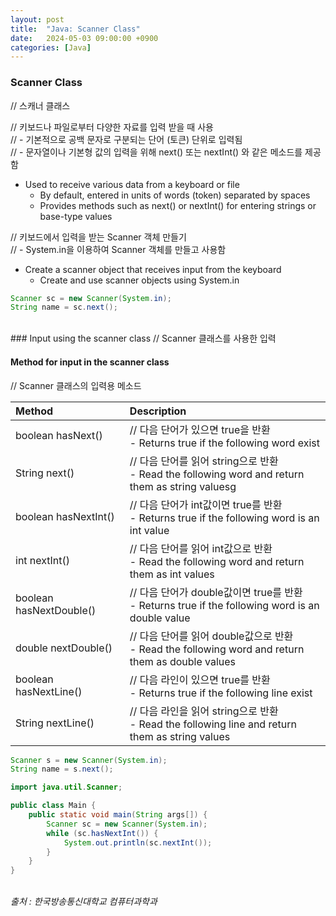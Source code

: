 ```yaml
---
layout: post
title:  "Java: Scanner Class"
date:   2024-05-03 09:00:00 +0900
categories: [Java]
---
```


### Scanner Class   
// 스캐너 클래스   
   
// 키보드나 파일로부터 다양한 자료를 입력 받을 때 사용   
// - 기본적으로 공백 문자로 구분되는 단어 (토큰) 단위로 입력됨   
// - 문자열이나 기본형 값의 입력을 위해 next() 또는 nextInt() 와 같은 메소드를 제공함   
- Used to receive various data from a keyboard or file   
  - By default, entered in units of words (token) separated by spaces   
  - Provides methods such as next() or nextInt() for entering strings or base-type values   
   
// 키보드에서 입력을 받는 Scanner 객체 만들기   
// - System.in을 이용하여 Scanner 객체를 만들고 사용함   
- Create a scanner object that receives input from the keyboard   
  - Create and use scanner objects using System.in   
   
```java
Scanner sc = new Scanner(System.in);
String name = sc.next();
```
   
<br />
### Input using the scanner class   
// Scanner 클래스를 사용한 입력   
   
#### Method for input in the scanner class   
// Scanner 클래스의 입력용 메소드   
   
|Method|Description|
|:---|:---|
|boolean hasNext()|// 다음 단어가 있으면 true을 반환<br />- Returns true if the following word exist|
|String next()|// 다음 단어를 읽어 string으로 반환<br />- Read the following word and return them as string valuesg|
|boolean hasNextInt()|// 다음 단어가 int값이면 true를 반환<br />- Returns true if the following word is an int value|
|int nextInt()|// 다음 단어를 읽어 int값으로 반환<br />- Read the following word and return them as int values|
|boolean hasNextDouble()|// 다음 단어가 double값이면 true를 반환<br />- Returns true if the following word is an double value|
|double nextDouble()|// 다음 단어를 읽어 double값으로 반환<br />- Read the following word and return them as double values|
|boolean hasNextLine()|// 다음 라인이 있으면 true를 반환<br />- Returns true if the following line exist|
|String nextLine()|// 다음 라인을 읽어 string으로 반환<br />- Read the following line and return them as string values|
   
```java
Scanner s = new Scanner(System.in);
String name = s.next();
```
   
```java
import java.util.Scanner;

public class Main {
    public static void main(String args[]) {
        Scanner sc = new Scanner(System.in);
        while (sc.hasNextInt()) {
            System.out.println(sc.nextInt());
        }
    }
}
```
   
<br />
<cite>출처 : 한국방송통신대학교 컴퓨터과학과</cite>
